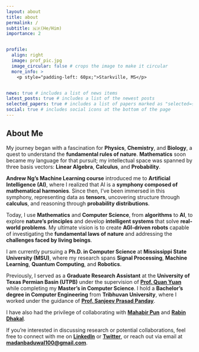 ```yaml
---
layout: about
title: about
permalink: /
subtitle: 🇳🇵(He/Him)
importance: 2


profile:
  align: right
  image: prof_pic.jpg
  image_circular: false # crops the image to make it circular
  more_info: >
    <p style="padding-left: 60px;">Starkville, MS</p>


news: true # includes a list of news items
latest_posts: true # includes a list of the newest posts
selected_papers: true # includes a list of papers marked as "selected={true}"
social: true # includes social icons at the bottom of the page
---
```


## About Me  

My journey began with a fascination for **Physics**, **Chemistry**, and **Biology**, a quest to understand the **fundamental rules of nature**. **Mathematics** soon became my language for that pursuit; my intellectual space was spanned by three basis vectors: **Linear Algebra**, **Calculus**, and **Probability**.  

**Andrew Ng’s Machine Learning course** introduced me to **Artificial Intelligence (AI)**, where I realized that AI is a **symphony composed of mathematical harmonies**. Since then, I’ve been immersed in this symphony, representing data as **tensors**, uncovering structure through **calculus**, and reasoning through **probability distributions**.  

Today, I use **Mathematics** and **Computer Science**, from **algorithms** to **AI**, to explore **nature’s principles** and develop **intelligent systems** that solve **real-world problems**. My ultimate vision is to create **AGI-driven robots** capable of investigating the **fundamental laws of nature** and addressing the **challenges faced by living beings**.  

I am currently pursuing a **Ph.D. in Computer Science** at **Mississippi State University (MSU)**, where my research spans **Signal Processing**, **Machine Learning**, **Quantum Computing**, and **Robotics**.  

Previously, I served as a **Graduate Research Assistant** at the **University of Texas Permian Basin (UTPB)** under the supervision of [**Prof. Quan Yuan**](https://www.utpb.edu/directory/faculty-staff/yuan_q) while completing my **Master’s in Computer Science**. I hold a **Bachelor’s degree in Computer Engineering** from **Tribhuvan University**, where I worked under the guidance of [**Prof. Sanjeev Prasad Panday**](https://scholar.google.com/citations?user=oTWWLT8AAAAJ&hl=en).  

I have also had the privilege of collaborating with [**Mahabir Pun**](https://en.wikipedia.org/wiki/Mahabir_Pun) and [**Rabin Dhakal**](https://scholar.google.com/citations?user=i7ETIcsAAAAJ&hl=en).  

If you’re interested in discussing research or potential collaborations, feel free to connect with me on [**LinkedIn**](https://www.linkedin.com/in/madanbaduwal) or [**Twitter**](https://twitter.com/MadanBaduwal1), or reach out via email at **madanbaduwal100@gmail.com**.
